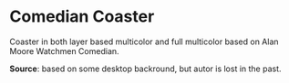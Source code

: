 # Comedian Coaster
Coaster in both layer based multicolor and full multicolor based on Alan Moore Watchmen Comedian.

**Source**: based on some desktop backround, but autor is lost in the past.